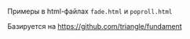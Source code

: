 Примеры в html-файлах `fade.html` и `poproll.html`

Базируется на
https://github.com/triangle/fundament